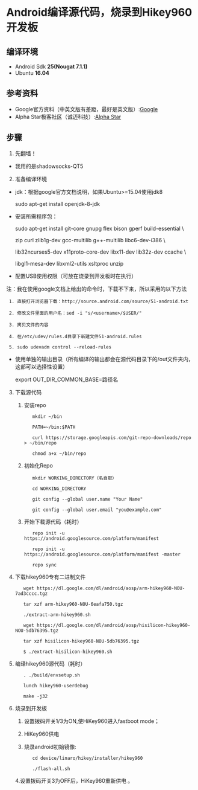 # Android编译源代码，烧录到Hikey960开发板
## 编译环境
* Android Sdk **25(Nougat 7.1.1)**
* Ubuntu **16.04**
## 参考资料
* Google官方资料（中英文版有差距，最好是英文版）:[Google](https://source.android.com/source/)
* Alpha Star极客社区（诚迈科技）:[Alpha Star](https://bbs.alpha-star.org/%E8%BD%AF%E4%BB%B6%E4%BA%A4%E6%B5%81/hikey960-%E6%BA%90%E7%A0%81%E4%B8%8B%E8%BD%BD%EF%BC%8C%E7%BC%96%E8%AF%91%E4%B8%8E%E7%83%A7%E5%BD%95)
## 步骤
1. 先翻墙！
* 我用的是shadowsocks-QT5
2. 准备编译环境
* jdk：根据google官方文档说明，如果Ubuntu>=15.04使用jdk8

     sudo apt-get install openjdk-8-jdk
* 安装所需程序包： 

     sudo apt-get install git-core gnupg flex bison gperf build-essential \

     zip curl zlib1g-dev gcc-multilib g++-multilib libc6-dev-i386 \

     lib32ncurses5-dev x11proto-core-dev libx11-dev lib32z-dev ccache \
 
     libgl1-mesa-dev libxml2-utils xsltproc unzip 

* 配置USB使用权限（可放在烧录到开发板时在执行）

注：我在使用google文档上给出的命令时，下载不下来，所以采用的以下方法

     1. 直接打开浏览器下载：http://source.android.com/source/51-android.txt

     2. 修改文件里面的用户名：sed -i "s/<username>/$USER/"

     3. 拷贝文件的内容

     4. 在/etc/udev/rules.d目录下新建文件51-android.rules

     5. sudo udevadm control --reload-rules

* 使用单独的输出目录（所有编译的输出都会在源代码目录下的/out文件夹内，这部可以选择性设置）

     export OUT_DIR_COMMON_BASE=路径名

3. 下载源代码

     1. 安装repo

               mkdir ~/bin

               PATH=~/bin:$PATH

               curl https://storage.googleapis.com/git-repo-downloads/repo > ~/bin/repo

               chmod a+x ~/bin/repo

     2. 初始化Repo

               mkdir WORKING_DIRECTORY（名自取）

               cd WORKING_DIRECTORY

               git config --global user.name "Your Name"

               git config --global user.email "you@example.com"

     3. 开始下载源代码（耗时）

               repo init -u https://android.googlesource.com/platform/manifest

               repo init -u https://android.googlesource.com/platform/manifest -master

               repo sync

4. 下载hikey960专有二进制文件

          wget https://dl.google.com/dl/android/aosp/arm-hikey960-NOU-7ad3cccc.tgz

          tar xzf arm-hikey960-NOU-6eafa750.tgz

          ./extract-arm-hikey960.sh

          wget https://dl.google.com/dl/android/aosp/hisilicon-hikey960-NOU-5db76395.tgz

          tar xzf hisilicon-hikey960-NOU-5db76395.tgz

          $ ./extract-hisilicon-hikey960.sh

5. 编译hikey960源代码（耗时）

          . ./build/envsetup.sh

          lunch hikey960-userdebug

          make -j32

6. 烧录到开发板

     1. 设置拨码开关1/3为ON,使HiKey960进入fastboot mode；

     2. HiKey960供电

     3. 烧录android初始镜像:

               cd device/linaro/hikey/installer/hikey960

               ./flash-all.sh

     4.设置拨码开关3为OFF后，HiKey960重新供电 。
